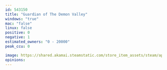 ```yaml
---
id: 543150
title: "Guardian of The Demon Valley"
windows: "true"
mac: "false"
linux: false
positive: 0
negative: 1
estimated_owners: "0 - 20000"
peak_ccu: 0

image: https://shared.akamai.steamstatic.com/store_item_assets/steam/apps/543150/header.jpg?t=1480321570
opinions:
---
```

